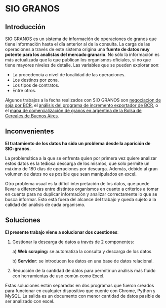 # SIO GRANOS

## Introducción

SIO GRANOS es un sistema de información de operaciones de granos que tiene información hasta el día anterior al de la consulta. La carga de las operaciones a través de este sistema origina una **fuente de datos muy potente para los analistas del mercado granario**. No sólo la información es más actualizada que la que publican los organismos oficiales, si no que tiene mayores niveles de detalle. Las variables que se pueden explorar son:

* La procedencia a nivel de localidad de las operaciones.
* Los destinos por zona.
* Los tipos de contratos.
* Entre otros. 

Algunos trabajos a la fecha realizados con SIO GRANOS son [negociacion de soja por BCR](https://www.bcr.com.ar/es/mercados/investigacion-y-desarrollo/informativo-semanal/noticias-informativo-semanal/patrones-del), el [análisis del programa de incremento exportador de BCR](https://www.bcr.com.ar/es/mercados/mercado-de-granos/noticias/restando-5-dias-para-su-finalizacion-el-programa-de-incremento), o el [mapa de comercialización de granos en argentina de la Bolsa de Cereales de Buenos Aires](https://www.bolsadecereales.com/post-2#:~:text=SIO-GRANOS%20es%20un%20Sistema%20unificado%20de%20Informaci%C3%B3n%20Obligatoria,sistema%20y%20realizar%20declaraciones%20de%20las%20operaciones%20realizadas.).


## Inconvenientes

**El tratamiento de los datos ha sido un problema desde la aparición de SIO-granos.**

La problemática a la que se enfrenta quien por primera vez quiere analizar estos datos es la tediosa descarga de los mismos, que solo permite un máximo de 180 días de operaciones por descarga. Además, debido al gran volumen de datos no es posible que sean manipulados en excel.

Otro problema usual es la difícil interpretación de los datos, que puede llevar a diferencias entre distintos organismos en cuanto a criterios a tomar en cuenta para no duplicar información y analizar correctamente lo que se busca informar. Esto está fuera del alcance del trabajo y queda sujeto a la calidad del análisis de cada organismo.

## Soluciones

**El presente trabajo viene a solucionar dos cuestiones**:

1) Gestionar la descarga de datos a través de 2 componentes:
    
    a) **Web scraping:** se automatiza la consulta y descarga de los datos.
    
    b) **Servidor:** se introducen los datos en una base de datos relacional. 
  
2) Reducción de la cantidad de datos para permitir un análisis más fluido con herramientas de uso común como Excel.

Estas soluciones están separadas en dos programas que fueron creados para funcionar en cualquier dispositivo que cuente con Chrome, Python y MySQL. La salida es un documento con menor cantidad de datos pasible de ser analizado con excel.



